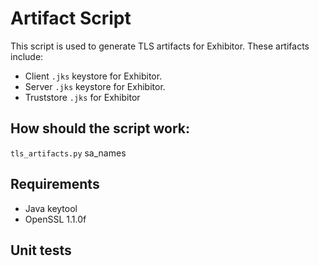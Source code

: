 # Artifact Script

This script is used to generate TLS artifacts for Exhibitor. These artifacts
include:

* Client `.jks` keystore for Exhibitor.
* Server `.jks` keystore for Exhibitor.
* Truststore `.jks` for Exhibitor

## How should the script work:
`tls_artifacts.py` sa_names

## Requirements
* Java keytool
* OpenSSL 1.1.0f

## Unit tests






